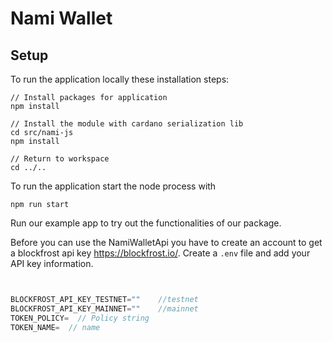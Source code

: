 # Nami Wallet

## Setup
To run the application locally these installation steps:
```
// Install packages for application
npm install

// Install the module with cardano serialization lib
cd src/nami-js
npm install

// Return to workspace
cd ../..
```
To run the application start the node process with
```
npm run start
```
Run our example app to try out the functionalities of our package.

Before you can use the NamiWalletApi you have to create an account to get a blockfrost api key https://blockfrost.io/.
Create a ```.env``` file and add your API key information.
```js


BLOCKFROST_API_KEY_TESTNET=""    //testnet
BLOCKFROST_API_KEY_MAINNET=""    //mainnet
TOKEN_POLICY=  // Policy string
TOKEN_NAME=  // name

```

